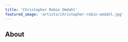 ```yaml
---
title: 'Christopher Robin Omdahl'
featured_image: 'artists/christopher-robin-omdahl.jpg'
---
```


## About


